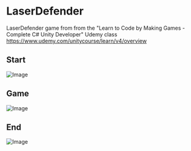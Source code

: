 # LaserDefender
LaserDefender game from from the "Learn to Code by Making Games - Complete C# Unity Developer" Udemy class https://www.udemy.com/unitycourse/learn/v4/overview

## Start
![Image](./Screenshots/Start.png?raw=true)
## Game
![Image](./Screenshots/Game.png?raw=true)
## End
![Image](./Screenshots/End.png?raw=true)
